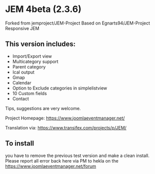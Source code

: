 # JEM 4beta (2.3.6)
Forked from jemproject/JEM-Project
Based on Egnarts94/JEM-Project Responsive JEM

## This version includes:
- Import/Export view
- Multicategory support
- Parent category
- Ical output
- Gmap
- Calendar
- Option to Exclude categories in simplelistview
- 10 Custom fields
- Contact

Tips, suggestions are very welcome.

Project Homepage: https://www.joomlaeventmanager.net/

Translation via:  https://www.transifex.com/projects/p/JEM/

## To install
you have to remove the previous test version and make a clean install.
Please report all error back here via PM to hekla on the https://www.joomlaeventmanager.net/forum